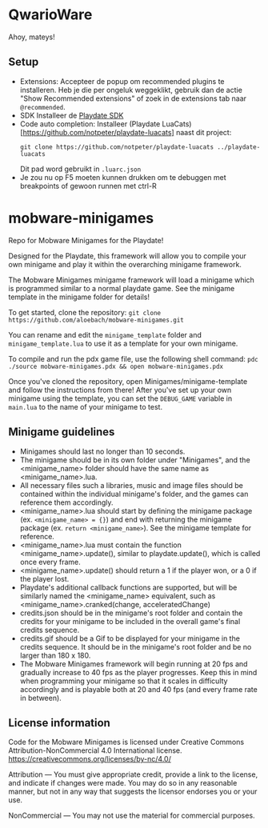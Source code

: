 # QwarioWare
Ahoy, mateys!

## Setup
- Extensions: Accepteer de popup om recommended plugins te installeren. Heb je die per ongeluk weggeklikt, gebruik dan de actie "Show Recommended extensions" of zoek in de extensions tab naar `@recommended`.
- SDK Installeer de [Playdate SDK](https://play.date/dev/)
- Code auto completion: Installeer (Playdate LuaCats)[https://github.com/notpeter/playdate-luacats]
  naast dit project:
  ```
  git clone https://github.com/notpeter/playdate-luacats ../playdate-luacats
  ```
  Dit pad word gebruikt in `.luarc.json`
- Je zou nu op F5 moeten kunnen drukken om te debuggen met breakpoints of gewoon runnen met ctrl-R 


# mobware-minigames
Repo for Mobware Minigames for the Playdate!


Designed for the Playdate, this framework will allow you to compile your own minigame and play it within the overarching minigame framework.

The Mobware Minigames minigame framework will load a minigame which is programmed similar to a normal playdate game. See the minigame template in the minigame folder for details!

To get started, clone the repository: `git clone https://github.com/aloebach/mobware-minigames.git`

You can rename and edit the `minigame_template` folder and `minigame_template.lua` to use it as a template for your own minigame.

To compile and run the pdx game file, use the following shell command:
`pdc ./source mobware-minigames.pdx && open mobware-minigames.pdx`

Once you've cloned the repository, open Minigames/minigame-template and follow the instructions from there! After you've set up your own minigame using the template, you can set the `DEBUG_GAME` variable in `main.lua` to the name of your minigame to test. 



## Minigame guidelines 
* Minigames should last no longer than 10 seconds.
* The minigame should be in its own folder under "Minigames", and the <minigame_name> folder should have the same name as <minigame_name>.lua. 
* All necessary files such a libraries, music and image files should be contained within the individual minigame's folder, and the games can reference them accordingly. 
* <minigame_name>.lua should start by defining the minigame package (ex. `<minigame_name> = {}`) and end with returning the minigame package (ex. `return <minigame_name>`). See the minigame template for reference. 
* <minigame_name>.lua must contain the function <minigame_name>.update(), similar to playdate.update(), which is called once every frame.
* <minigame_name>.update() should return a 1 if the player won, or a 0 if the player lost.
* Playdate's additional callback functions are supported, but will be similarly named the <minigame_name> equivalent, such as <minigame_name>.cranked(change, acceleratedChange)
* credits.json should be in the minigame's root folder and contain the credits for your minigame to be included in the overall game's final credits sequence.
* credits.gif should be a Gif to be displayed for your minigame in the credits sequence. It should be in the minigame's root folder and be no larger than 180 x 180.
* The Mobware Minigames framework will begin running at 20 fps and gradually increase to 40 fps as the player progresses. Keep this in mind when programming your minigame so that it scales in difficulty accordingly and is playable both at 20 and 40 fps (and every frame rate in between).

## License information
Code for the Mobware Minigames is licensed under Creative Commons Attribution-NonCommercial 4.0 International license.
https://creativecommons.org/licenses/by-nc/4.0/

Attribution — You must give appropriate credit, provide a link to the license, and indicate if changes were made. You may do so in any reasonable manner, but not in any way that suggests the licensor endorses you or your use.

NonCommercial — You may not use the material for commercial purposes. 

